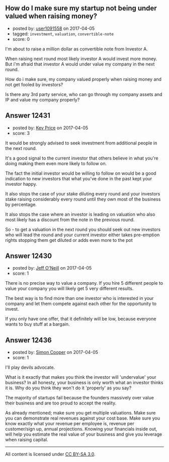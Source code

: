 ## How do I make sure my startup not being under valued when raising money?

- posted by: [user1091558](https://stackexchange.com/users/1098507/user1091558) on 2017-04-05
- tagged: `investment`, `valuation`, `convertible-note`
- score: 0

I'm about to raise a million dollar as convertible note from Investor A. 

When raising next round most likely investor A would invest more money. But i'm afraid that investor A would under value my company in the next round.

How do i make sure, my company valued properly when raising money and not get fooled by investors?

Is there any 3rd party service, who can go through my company assets and IP and value my company properly?

 


## Answer 12431

- posted by: [Kev Price](https://stackexchange.com/users/1109274/kev-price) on 2017-04-05
- score: 3

It would be strongly advised to seek investment from additional people in the next round.

It's a good signal to the current investor that others believe in what you're doing making them even more likely to follow on.

The fact the initial investor would be willing to follow on would be a good indication to new investors that what you've done in the past kept your investor happy.

It also stops the case of your stake diluting every round and your investors stake raising considerably every round until they own most of the business by percentage.

It also stops the case where an investor is leading on valuation who also most likely has a discount from the note in the previous round.

So - to get a valuation in the next round you should seek out new investors who will lead the round and your current investor either takes pre-emption rights stopping them get diluted or adds even more to the pot


## Answer 12430

- posted by: [Jeff O'Neill](https://stackexchange.com/users/46273/jeff-o-neill) on 2017-04-05
- score: 1

There is no precise way to value a company.  If you hire 5 different people to value your company you will likely get 5 very different results.

The best way is to find more than one investor who is interested in your company and let them compete against each other for the opportunity to invest.  
 
If you only have one offer, that it definitely will be low, because everyone wants to buy stuff at a bargain.




## Answer 12436

- posted by: [Simon Cooper](https://stackexchange.com/users/86381/simon-cooper) on 2017-04-05
- score: 1

I'll play devils advocate. 

What is it exactly that makes you think the investor will 'undervalue' your business? In all honesty, your business is only worth what an investor thinks it is. Why do you think they won't do it 'properly' as you say?

The majority of startups fail because the founders massively over value their business and are too proud to accept the reality. 

As already mentioned; make sure you get multiple valuations. Make sure you can demonstrate real revenues against your cost base. Make sure you know exactly what your revenue per employee is, revenue per customer/sign up, annual projections. Knowing your financials inside out, will help you estimate the real value of your business and give you leverage when raising capital.



---

All content is licensed under [CC BY-SA 3.0](https://creativecommons.org/licenses/by-sa/3.0/).
